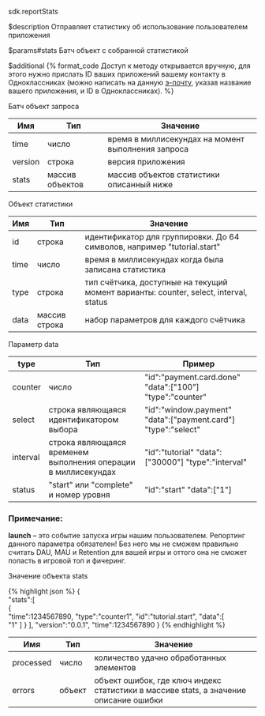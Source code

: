 sdk.reportStats

$description
Отправляет статистику об использование пользователем приложения

$params#stats
Батч объект с собранной статистикой

$additional
{% format_code Доступ к методу открывается вручную, для этого нужно прислать ID ваших приложений вашему контакту в Одноклассниках (можно написать на данную [э-почту](mailto:vladimirs.tomko@corp.mail.ru), указав название вашего приложения, и ID в Одноклассниках). %}

Батч объект запроса

| Имя	|Тип			|Значение|
|-------|---------------|--------|
|time	|число			|время в миллисекундах на момент выполнения запроса|
|version|строка			|версия приложения|
|stats 	|массив объектов|массив объектов статистики описанный ниже|

Объект статистики

|Имя	|Тип			|Значение|
|-------|---------------|--------|
|id		|строка			|идентификатор для группировки. До 64 символов, например "tutorial.start"|
|time	|число			|время в миллисекундах когда была записана статистика|
|type	|строка			|тип счётчика, доступные на текущий момент варианты: counter, select, interval, status|
|data	|массив строка	|набор параметров для каждого счётчика|


Параметр data

|type		|Тип 										|Пример|
|-----------|-------------------------------------------|------|
|counter	|число										|"id":"payment.card.done" "data":["100"] "type":"counter"|
|select 	|строка являющаяся идентификатором выбора	|"id":"window.payment" "data":["payment.card"] "type":"select"|
|interval	|строка являющаяся временем выполнения операции в миллисекундах|"id":"tutorial" "data":["30000"] "type":"interval"|
|status		|"start" или "complete" и номер уровня		|"id":"start" "data":["1"]|

### Примечание: 

**launch** – это событие запуска игры нашим пользователем. Репортинг данного параметра обязателен! Без него мы не сможем правильно считать DAU, MAU и Retention для вашей игры и оттого она не сможет попасть в игровой топ и фичеринг.

Значение объекта stats

{% highlight json %}
{  
   "stats":[  
      {  
         "time":1234567890,
         "type":"counter1",
         "id":"tutorial.start",
         "data":[  
            "1"
         ]
      }
   ],
   "version":"0.0.1",
   "time":1234567890
}
{% endhighlight %}


|Имя		|Тип 	|Значение|
|-----------|-------|--------|
|processed	|число	|количество удачно обработанных элементов|
|errors		|объект |объект ошибок, где ключ индекс статистики в массиве stats, а значение описание ошибки|